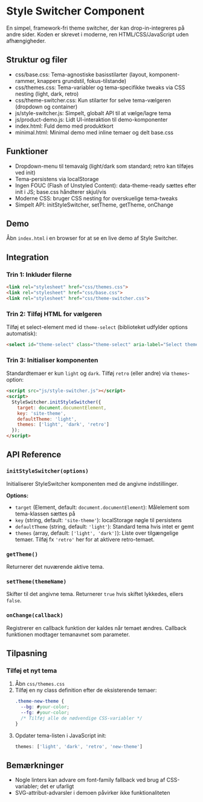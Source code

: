 # Style Switcher Component

En simpel, framework-fri theme switcher, der kan drop-in-integreres på andre sider. Koden er skrevet i moderne, ren HTML/CSS/JavaScript uden afhængigheder.

## Struktur og filer

- css/base.css: Tema-agnostiske basisstilarter (layout, komponent-rammer, knappers grundstil, fokus-tilstande)
- css/themes.css: Tema-variabler og tema-specifikke tweaks via CSS nesting (light, dark, retro)
- css/theme-switcher.css: Kun stilarter for selve tema-vælgeren (dropdown og container)
- js/style-switcher.js: Simpelt, globalt API til at vælge/lagre tema
- js/product-demo.js: Lidt UI-interaktion til demo-komponenter
- index.html: Fuld demo med produktkort
- minimal.html: Minimal demo med inline temaer og delt base.css

## Funktioner

- Dropdown-menu til temavalg (light/dark som standard; retro kan tilføjes ved init)
- Tema-persistens via localStorage
- Ingen FOUC (Flash of Unstyled Content): data-theme-ready sættes efter init i JS; base.css håndterer skjul/vis
- Moderne CSS: bruger CSS nesting for overskuelige tema-tweaks
- Simpelt API: initStyleSwitcher, setTheme, getTheme, onChange

## Demo

Åbn `index.html` i en browser for at se en live demo af Style Switcher.

## Integration

### Trin 1: Inkluder filerne

```html
<link rel="stylesheet" href="css/themes.css">
<link rel="stylesheet" href="css/base.css">
<link rel="stylesheet" href="css/theme-switcher.css">
```

### Trin 2: Tilføj HTML for vælgeren

Tilføj et select-element med id `theme-select` (biblioteket udfylder options automatisk):

```html
<select id="theme-select" class="theme-select" aria-label="Select theme"></select>
```

### Trin 3: Initialiser komponenten

Standardtemaer er kun `light` og `dark`. Tilføj `retro` (eller andre) via `themes`-option:

```html
<script src="js/style-switcher.js"></script>
<script>
  StyleSwitcher.initStyleSwitcher({
    target: document.documentElement,
    key: 'site-theme',
    defaultTheme: 'light',
    themes: ['light', 'dark', 'retro']
  });
</script>
```

## API Reference

### `initStyleSwitcher(options)`

Initialiserer StyleSwitcher komponenten med de angivne indstillinger.

**Options:**
- `target` (Element, default: `document.documentElement`): Målelement som tema-klassen sættes på
- `key` (string, default: `'site-theme'`): localStorage nøgle til persistens
- `defaultTheme` (string, default: `'light'`): Standard tema hvis intet er gemt
- `themes` (array, default: `['light', 'dark']`): Liste over tilgængelige temaer. Tilføj fx `'retro'` her for at aktivere retro-temaet.

### `getTheme()`

Returnerer det nuværende aktive tema.

### `setTheme(themeName)`

Skifter til det angivne tema. Returnerer `true` hvis skiftet lykkedes, ellers `false`.

### `onChange(callback)`

Registrerer en callback funktion der kaldes når temaet ændres.
Callback funktionen modtager temanavnet som parameter.

## Tilpasning

### Tilføj et nyt tema

1. Åbn `css/themes.css`
2. Tilføj en ny class definition efter de eksisterende temaer:
   ```css
   .theme-new-theme {
     --bg: #your-color;
     --fg: #your-color;
     /* Tilføj alle de nødvendige CSS-variabler */
   }
   ```
3. Opdater tema-listen i JavaScript init:
   ```javascript
   themes: ['light', 'dark', 'retro', 'new-theme']
   ```

## Bemærkninger

- Nogle linters kan advare om font-family fallback ved brug af CSS-variabler; det er ufarligt
- SVG-attribut-advarsler i demoen påvirker ikke funktionaliteten
